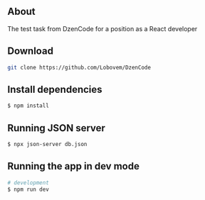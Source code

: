 ## About

The test task from DzenCode for a position as a React developer

## Download

```bash
git clone https://github.com/Lobovem/DzenCode
```

## Install dependencies

```bash
$ npm install
```

## Running JSON server

```bash
$ npx json-server db.json
```

## Running the app in dev mode

```bash
# development
$ npm run dev

```
